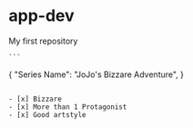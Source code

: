 # app-dev
My first repository

	```
{
  "Series Name": "JoJo's Bizzare Adventure",
}
```

- [x] Bizzare
- [x] More than 1 Protagonist
- [x] Good artstyle
